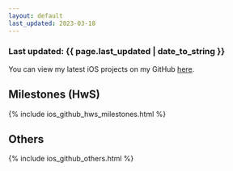 ```yaml
---
layout: default
last_updated: 2023-03-18
---
```

<div>
    <h3>
        Last updated: <span class="info">{{ page.last_updated | date_to_string }}</span>
    </h3>
    <p>
    You can view my latest iOS projects on my GitHub <a href="https://github.com/SeikaHirori?tab=repositories&q=&type=&language=swift&sort=">here</a>.
    </p>
</div>

## Milestones (HwS)
{% include ios_github_hws_milestones.html %}

## Others
{% include ios_github_others.html %}
